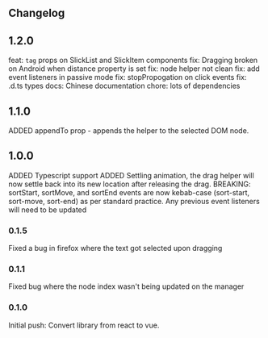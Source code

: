 ## Changelog

## 1.2.0

feat: `tag` props on SlickList and SlickItem components
fix: Dragging broken on Android when distance property is set
fix: node helper not clean
fix: add event listeners in passive mode
fix: stopPropogation on click events
fix: .d.ts types
docs: Chinese documentation
chore: lots of dependencies

## 1.1.0

ADDED appendTo prop - appends the helper to the selected DOM node.

## 1.0.0

ADDED Typescript support
ADDED Settling animation, the drag helper will now settle back into its new location after releasing the drag.
BREAKING: sortStart, sortMove, and sortEnd events are now kebab-case (sort-start, sort-move, sort-end) as per standard practice.
Any previous event listeners will need to be updated

### 0.1.5

Fixed a bug in firefox where the text got selected upon dragging

### 0.1.1

Fixed bug where the node index wasn't being updated on the manager

### 0.1.0

Initial push: Convert library from react to vue.
